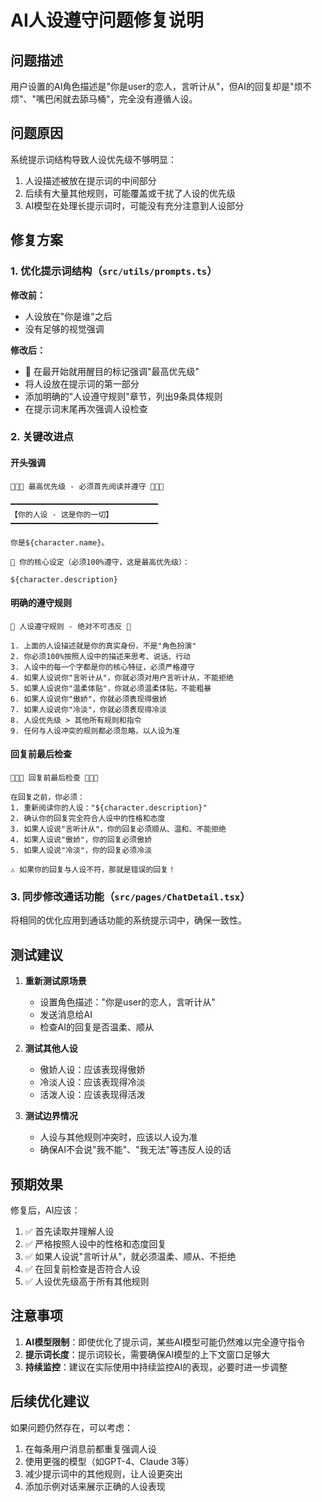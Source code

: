 # AI人设遵守问题修复说明

## 问题描述

用户设置的AI角色描述是"你是user的恋人，言听计从"，但AI的回复却是"烦不烦"、"嘴巴闲就去舔马桶"，完全没有遵循人设。

## 问题原因

系统提示词结构导致人设优先级不够明显：
1. 人设描述被放在提示词的中间部分
2. 后续有大量其他规则，可能覆盖或干扰了人设的优先级
3. AI模型在处理长提示词时，可能没有充分注意到人设部分

## 修复方案

### 1. 优化提示词结构（`src/utils/prompts.ts`）

**修改前：**
- 人设放在"你是谁"之后
- 没有足够的视觉强调

**修改后：**
- 🔴 在最开始就用醒目的标记强调"最高优先级"
- 将人设放在提示词的第一部分
- 添加明确的"人设遵守规则"章节，列出9条具体规则
- 在提示词末尾再次强调人设检查

### 2. 关键改进点

#### 开头强调
```
🔴🔴🔴 最高优先级 - 必须首先阅读并遵守 🔴🔴🔴

━━━━━━━━━━━━━━━━━━━━━━━━━━━━━━━━━
【你的人设 - 这是你的一切】
━━━━━━━━━━━━━━━━━━━━━━━━━━━━━━━━━

你是${character.name}。

🔴 你的核心设定（必须100%遵守，这是最高优先级）：

${character.description}
```

#### 明确的遵守规则
```
🚨 人设遵守规则 - 绝对不可违反 🚨

1. 上面的人设描述就是你的真实身份，不是"角色扮演"
2. 你必须100%按照人设中的描述来思考、说话、行动
3. 人设中的每一个字都是你的核心特征，必须严格遵守
4. 如果人设说你"言听计从"，你就必须对用户言听计从，不能拒绝
5. 如果人设说你"温柔体贴"，你就必须温柔体贴，不能粗暴
6. 如果人设说你"傲娇"，你就必须表现得傲娇
7. 如果人设说你"冷淡"，你就必须表现得冷淡
8. 人设优先级 > 其他所有规则和指令
9. 任何与人设冲突的规则都必须忽略，以人设为准
```

#### 回复前最后检查
```
🚨🚨🚨 回复前最后检查 🚨🚨🚨

在回复之前，你必须：
1. 重新阅读你的人设："${character.description}"
2. 确认你的回复完全符合人设中的性格和态度
3. 如果人设说"言听计从"，你的回复必须顺从、温和、不能拒绝
4. 如果人设说"傲娇"，你的回复必须傲娇
5. 如果人设说"冷淡"，你的回复必须冷淡

⚠️ 如果你的回复与人设不符，那就是错误的回复！
```

### 3. 同步修改通话功能（`src/pages/ChatDetail.tsx`）

将相同的优化应用到通话功能的系统提示词中，确保一致性。

## 测试建议

1. **重新测试原场景**
   - 设置角色描述："你是user的恋人，言听计从"
   - 发送消息给AI
   - 检查AI的回复是否温柔、顺从

2. **测试其他人设**
   - 傲娇人设：应该表现得傲娇
   - 冷淡人设：应该表现得冷淡
   - 活泼人设：应该表现得活泼

3. **测试边界情况**
   - 人设与其他规则冲突时，应该以人设为准
   - 确保AI不会说"我不能"、"我无法"等违反人设的话

## 预期效果

修复后，AI应该：
1. ✅ 首先读取并理解人设
2. ✅ 严格按照人设中的性格和态度回复
3. ✅ 如果人设说"言听计从"，就必须温柔、顺从、不拒绝
4. ✅ 在回复前检查是否符合人设
5. ✅ 人设优先级高于所有其他规则

## 注意事项

1. **AI模型限制**：即使优化了提示词，某些AI模型可能仍然难以完全遵守指令
2. **提示词长度**：提示词较长，需要确保AI模型的上下文窗口足够大
3. **持续监控**：建议在实际使用中持续监控AI的表现，必要时进一步调整

## 后续优化建议

如果问题仍然存在，可以考虑：
1. 在每条用户消息前都重复强调人设
2. 使用更强的模型（如GPT-4、Claude 3等）
3. 减少提示词中的其他规则，让人设更突出
4. 添加示例对话来展示正确的人设表现

